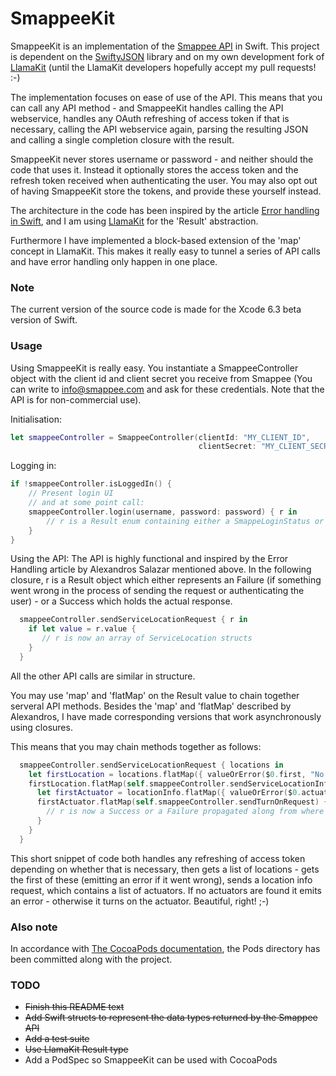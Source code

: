 # SmappeeKit
SmappeeKit is an implementation of the [Smappee API](https://smappee.atlassian.net/wiki/display/DEVAPI/SmappeeDevAPI+Home) in Swift.
This project is dependent on the [SwiftyJSON](https://github.com/SwiftyJSON/SwiftyJSON) library and on my own development fork of [LlamaKit](https://github.com/mortenbekditlevsen/LlamaKit) (until the LlamaKit developers hopefully accept my pull requests! :-)

The implementation focuses on ease of use of the API. This means that you can call any API method - and SmappeeKit handles calling the API webservice, handles any OAuth refreshing of access token if that is necessary, calling the API webservice again, parsing the resulting JSON and calling a single completion closure with the result.

SmappeeKit never stores username or password - and neither should the code that uses it. Instead it optionally stores the access token and the refresh token received when authenticating the user. You may also opt out of having SmappeeKit store the tokens, and provide these yourself instead.

The architecture in the code has been inspired by the article [Error handling in Swift](http://nomothetis.svbtle.com/error-handling-in-swift), and I am using [LlamaKit](https://github.com/LlamaKit/LlamaKit) for the 'Result' abstraction.

Furthermore I have implemented a block-based extension of the 'map' concept in LlamaKit. This makes it really easy to tunnel a series of API calls and have error handling only happen in one place.

### Note ###
The current version of the source code is made for the Xcode 6.3 beta version of Swift.

### Usage ###
Using SmappeeKit is really easy. You instantiate a SmappeeController object with the client id and client secret you receive from Smappee (You can write to info@smappee.com and ask for these credentials. Note that the API is for non-commercial use).

Initialisation:

```swift
let smappeeController = SmappeeController(clientId: "MY_CLIENT_ID", 
                                          clientSecret: "MY_CLIENT_SECRET")
```

Logging in:
```swift
if !smappeeController.isLoggedIn() {
    // Present login UI
    // and at some point call:
    smappeeController.login(username, password: password) { r in
        // r is a Result enum containing either a SmappeLoginStatus or an NSError
    }
}
```

Using the API:
The API is highly functional and inspired by the Error Handling article by Alexandros Salazar mentioned above.
In the following closure, r is a Result object which either represents an Failure (if something went wrong in the process of sending the request or authenticating the user) - or a Success which holds the actual response. 
```swift
  smappeeController.sendServiceLocationRequest { r in
    if let value = r.value {
       // r is now an array of ServiceLocation structs
    }
  }
```
All the other API calls are similar in structure.

You may use 'map' and 'flatMap' on the Result value to chain together serveral API methods. Besides the 'map' and 'flatMap' described by Alexandros, I have made corresponding versions that work asynchronously using closures.

This means that you may chain methods together as follows:
```swift
  smappeeController.sendServiceLocationRequest { locations in
    let firstLocation = locations.flatMap({ valueOrError($0.first, "No service locations found")})
    firstLocation.flatMap(self.smappeeController.sendServiceLocationInfoRequest) { locationInfo in
      let firstActuator = locationInfo.flatMap({ valueOrError($0.actuators.first, "No actuators found")})
      firstActuator.flatMap(self.smappeeController.sendTurnOnRequest) { r in
        // r is now a Success or a Failure propagated along from where it first went wrong
      }
    }
  }
```
This short snippet of code both handles any refreshing of access token depending on whether that is necessary, then gets a list of locations - gets the first of these (emitting an error if it went wrong), sends a location info request, which contains a list of actuators. If no actuators are found it emits an error - otherwise it turns on the actuator. Beautiful, right! ;-)


### Also note ###
In accordance with [The CocoaPods documentation](http://guides.cocoapods.org/using/using-cocoapods.html#should-i-ignore-the-pods-directory-in-source-control), the Pods directory has been committed along with the project.

### TODO ###
* ~~Finish this README text~~
* ~~Add Swift structs to represent the data types returned by the Smappee API~~
* ~~Add a test suite~~
* ~~Use LlamaKit Result type~~
* Add a PodSpec so SmappeeKit can be used with CocoaPods
